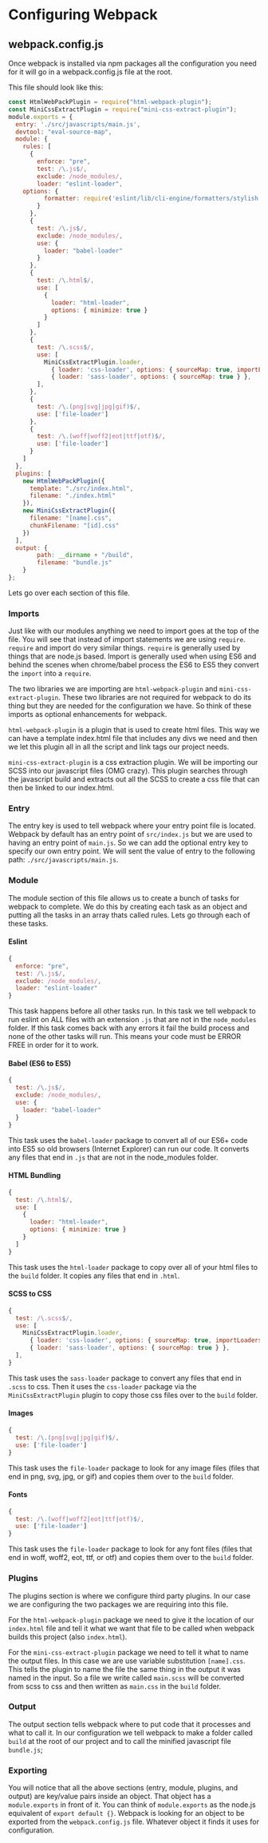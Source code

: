 # Configuring Webpack

## webpack.config.js
Once webpack is installed via npm packages all the configuration you need for it will go in a webpack.config.js file at the root.

This file should look like this:
```js
const HtmlWebPackPlugin = require("html-webpack-plugin");
const MiniCssExtractPlugin = require("mini-css-extract-plugin");
module.exports = {
  entry: './src/javascripts/main.js',
  devtool: "eval-source-map",
  module: {
    rules: [
      {
        enforce: "pre",
        test: /\.js$/,
        exclude: /node_modules/,
        loader: "eslint-loader",
	options: {
          formatter: require('eslint/lib/cli-engine/formatters/stylish')
        }
      },
      {
        test: /\.js$/,
        exclude: /node_modules/,
        use: {
          loader: "babel-loader"
        }
      },
      {
        test: /\.html$/,
        use: [
          {
            loader: "html-loader",
            options: { minimize: true }
          }
        ]
      },
      {
        test: /\.scss$/,
        use: [
          MiniCssExtractPlugin.loader,
            { loader: 'css-loader', options: { sourceMap: true, importLoaders: 1 } },
            { loader: 'sass-loader', options: { sourceMap: true } },
        ],
      },
      {
        test: /\.(png|svg|jpg|gif)$/,
        use: ['file-loader']
      },
      {
        test: /\.(woff|woff2|eot|ttf|otf)$/,
        use: ['file-loader']
      }
    ]
  },
  plugins: [
    new HtmlWebPackPlugin({
      template: "./src/index.html",
      filename: "./index.html"
    }),
    new MiniCssExtractPlugin({
      filename: "[name].css",
      chunkFilename: "[id].css"
    })
  ],
  output: {
		path: __dirname + "/build",
		filename: "bundle.js"
	}
};
```

Lets go over each section of this file.
### Imports
Just like with our modules anything we need to import goes at the top of the file.  You will see that instead of import statements we are using `require`.  `require` and import do very similar things. `require` is generally used by things that are node.js based.  Import is generally used when using ES6 and behind the scenes when chrome/babel process the ES6 to ES5 they convert the `import` into a `require`.

The two libraries we are importing are `html-webpack-plugin` and `mini-css-extract-plugin`.  These two libraries are not required for webpack to do its thing but they are needed for the configuration we have.  So think of these imports as optional enhancements for webpack.

`html-webpack-plugin` is a plugin that is used to create html files.  This way we can have a template index.html file that includes any divs we need and then we let this plugin all in all the script and link tags our project needs.

`mini-css-extract-plugin` is a css extraction plugin.  We will be importing our SCSS into our javascript files (OMG crazy). This plugin searches through the javascript build and extracts out all the SCSS to create a css file that can then be linked to our index.html.

### Entry
The entry key is used to tell webpack where your entry point file is located.  Webpack by default has an entry point of `src/index.js`  but we are used to having an entry point of `main.js`.  So we can add the optional entry key to specify our own entry point.  We will sent the value of entry to the following path: `./src/javascripts/main.js`.
### Module
The module section of this file allows us to create a bunch of tasks for webpack to complete.  We do this by creating each task as an object and putting all the tasks in an array thats called rules.  Lets go through each of these tasks.

#### Eslint
```js
{
  enforce: "pre",
  test: /\.js$/,
  exclude: /node_modules/,
  loader: "eslint-loader"
}
```
This task happens before all other tasks run.  In this task we tell webpack to run eslint on ALL files with an extension `.js` that are not in the `node_modules` folder.  If this task comes back with any errors it fail the build process and none of the other tasks will run.  This means your code must be ERROR FREE in order for it to work.

#### Babel (ES6 to ES5)
```js
{
  test: /\.js$/,
  exclude: /node_modules/,
  use: {
    loader: "babel-loader"
  }
}
```
This task uses the `babel-loader` package to convert all of our ES6+ code into ES5 so old browsers (Internet Explorer) can run our code.  It converts any files that end in `.js` that are not in the node_modules folder.

#### HTML Bundling
```js
{
  test: /\.html$/,
  use: [
    {
      loader: "html-loader",
      options: { minimize: true }
    }
  ]
}
```
This task uses the `html-loader` package to copy over all of your html files to the `build` folder. It copies any files that end in `.html`.

#### SCSS to CSS
```js
{
  test: /\.scss$/,
  use: [
    MiniCssExtractPlugin.loader,
      { loader: 'css-loader', options: { sourceMap: true, importLoaders: 1 } },
      { loader: 'sass-loader', options: { sourceMap: true } },
  ],
}
```
This task uses the `sass-loader` package to convert any files that end in `.scss` to css.  Then it uses the `css-loader` package via the `MiniCssExtractPlugin` plugin to copy those css files over to the `build` folder.

#### Images
```js
{
  test: /\.(png|svg|jpg|gif)$/,
  use: ['file-loader']
}
```
This task uses the `file-loader` package to look for any image files (files that end in png, svg, jpg, or gif) and copies them over to the `build` folder.

#### Fonts
```js
{
  test: /\.(woff|woff2|eot|ttf|otf)$/,
  use: ['file-loader']
}
```
This task uses the `file-loader` package to look for any font files (files that end in woff, woff2, eot, ttf, or otf) and copies them over to the `build` folder.

### Plugins
The plugins section is where we configure third party plugins.  In our case we are configuring the two packages we are requiring into this file.

For the `html-webpack-plugin` package we need to give it the location of our `index.html` file and tell it what we want that file to be called when webpack builds this project (also `index.html`).

For the `mini-css-extract-plugin` package we need to tell it what to name the output files.  In this case we are use variable substitution `[name].css`.  This tells the plugin to name the file the same thing in the output it was named in the input.  So a file we write called `main.scss` will be converted from scss to css and then written as `main.css` in the `build` folder.

### Output
The output section tells webpack where to put code that it processes and what to call it.  In our configuration we tell webpack to make a folder called `build` at the root of our project and to call the minified javascript file `bundle.js`;

### Exporting
You will notice that all the above sections (entry, module, plugins, and output) are key/value pairs inside an object.  That object has a `module.exports` in front of it.  You can think of `module.exports` as the node.js equivalent of `export default {}`.  Webpack is looking for an object to be exported from the `webpack.config.js` file.  Whatever object it finds it uses for configuration.

